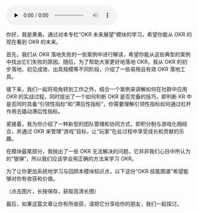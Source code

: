 <audio id="audio" title="加餐 | 新型的团队管理和协作方式是怎样的？" controls="" preload="none"><source id="mp3" src="https://static001.geekbang.org/resource/audio/7e/70/7eb77659147f89641a23c47962d5e670.mp3"></audio>

你好，我是黄勇。通过对本专栏“OKR 未来展望”模块的学习，希望你能从 OKR 的现在看到 OKR 的未来。

首先，我们从 OKR 落地失败的一些案例中进行解读，希望你能从这些典型的案例中找出它们失败的原因。随后，为了帮助大家更好地落地 OKR，我从 OKR 的初步落地、初见成效、出具规模等不同阶段，介绍了一些易用且有效 OKR 落地工具。

接下来，我们一起将视角转到工作之外，结合一个案例来讲解如何在社群中应用 OKR 的实战过程，同时提出了一个如何判断 OKR 是否完备的技巧，即判断 KR 中是否同时具备“引领性指标”和“滞后性指标”，你需要理解引领性指标如何通过杠杆作用去撬动滞后性指标。

紧接着，我为你介绍了一种新型的团队管理和协同方式，即积分制与游戏化相结合，并通过 OKR 来管理“游戏”目标，让“玩家”在此过程中享受成长和贡献的乐趣。

在模块最尾部分，我抛出了一些 OKR 无法解决的问题，它并非我们心目中所认为的“银弹”，所以我们应该学会用正确的方法来学习 OKR。

为了让你更加系统地学习与回顾本模块知识点，以下这份“OKR 技能图谱”希望能够对你有收获和价值。

<img src="https://static001.geekbang.org/resource/image/49/88/4919c52939a8daba1221d7e9c8fd2b88.png" alt=""><br>
（点击图片，长按保存，获取高清长图）

最后，如果这篇文章让你有所收获，请把它分享给你的朋友，我们一起探讨。
